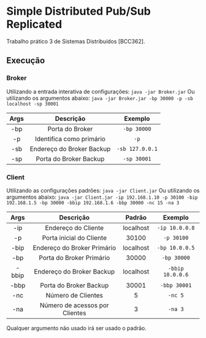# Simple Distributed Pub/Sub Replicated
Trabalho prático 3 de Sistemas Distribuídos [BCC362].

## Execução

### Broker
Utilizando a entrada interativa de configurações: `java -jar Broker.jar`
Ou utilizando os argumentos abaixo: `java -jar Broker.jar -bp 30000 -p -sb localhost -sp 30001`

|Args|Descrição|Exemplo|
|:---:|:---:|:---:|
|-bp|Porta do Broker|`-bp 30000`|
|-p|Identifica como primário|`-p`|
|-sb|Endereço do Broker Backup|`-sb 127.0.0.1`|
|-sp|Porta do Broker Backup|`-sp 30001`|

### Client
Utilizando as configurações padrões: `java -jar Client.jar`
Ou utilizando os argumentos abaixo: `java -jar Client.jar -ip 192.168.1.10 -p 30100 -bip 192.168.1.5 -bp 30000 -bbip 192.168.1.6 -bbp 30000 -nc 15 -na 3`

|Args|Descrição|Padrão|Exemplo|
|:---:|:---:|:---:|:---:|
|-ip|Endereço do Cliente|localhost|`-ip 10.0.0.8`|
|-p|Porta inicial do Cliente|30100|`-p 30100`|
|-bip|Endereço do Broker Primário|localhost|`-bp 10.0.0.5`|
|-bp|Porta do Broker Primário|30000|`-bp 30000`|
|-bbip|Endereço do Broker Backup|localhost|`-bbip 10.0.0.6`|
|-bbp|Porta do Broker Backup|30001|`-bbp 30001`|
|-nc|Número de Clientes|5|`-nc 5`|
|-na|Número de acessos por Clientes|3|`-na 3`|

Qualquer argumento não usado irá ser usado o padrão.